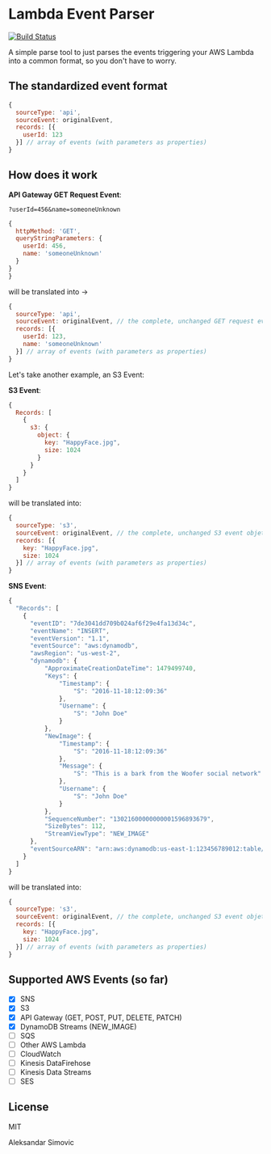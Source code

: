 # Lambda Event Parser

[![Build Status](https://travis-ci.org/simalexan/lambda-event-parser.svg?branch=master)](https://travis-ci.org/simalexan/lambda-event-parser)

A simple parse tool to just parses the events triggering your AWS Lambda into a common format, so you don't have to worry.

## The standardized event format

```javascript
{
  sourceType: 'api',
  sourceEvent: originalEvent,
  records: [{
    userId: 123
  }] // array of events (with parameters as properties)
}
```

## How does it work

**API Gateway GET Request Event**:

`?userId=456&name=someoneUnknown`

```javascript
{
  httpMethod: 'GET',
  queryStringParameters: {
    userId: 456,
    name: 'someoneUnknown'
  }
}
}
```

will be translated into ->

```javascript
{
  sourceType: 'api',
  sourceEvent: originalEvent, // the complete, unchanged GET request event objet
  records: [{
    userId: 123,
    name: 'someoneUnknown'
  }] // array of events (with parameters as properties)
}
```

Let's take another example, an S3 Event:

**S3 Event**:

```javascript
{
  Records: [
    {
      s3: {
        object: {
          key: "HappyFace.jpg",
          size: 1024
        }
      }
    }
  ]
}

```

will be translated into:

```javascript
{
  sourceType: 's3',
  sourceEvent: originalEvent, // the complete, unchanged S3 event objet
  records: [{
    key: "HappyFace.jpg",
    size: 1024
  }] // array of events (with parameters as properties)
}
```

**SNS Event**:

```javascript
{
  "Records": [
    {
      "eventID": "7de3041dd709b024af6f29e4fa13d34c",
      "eventName": "INSERT",
      "eventVersion": "1.1",
      "eventSource": "aws:dynamodb",
      "awsRegion": "us-west-2",
      "dynamodb": {
          "ApproximateCreationDateTime": 1479499740,
          "Keys": {
              "Timestamp": {
                  "S": "2016-11-18:12:09:36"
              },
              "Username": {
                  "S": "John Doe"
              }
          },
          "NewImage": {
              "Timestamp": {
                  "S": "2016-11-18:12:09:36"
              },
              "Message": {
                  "S": "This is a bark from the Woofer social network"
              },
              "Username": {
                  "S": "John Doe"
              }
          },
          "SequenceNumber": "13021600000000001596893679",
          "SizeBytes": 112,
          "StreamViewType": "NEW_IMAGE"
      },
      "eventSourceARN": "arn:aws:dynamodb:us-east-1:123456789012:table/BarkTable/stream/2016-11-16T20:42:48.104"
    }
  ]
}

```

will be translated into:

```javascript
{
  sourceType: 's3',
  sourceEvent: originalEvent, // the complete, unchanged S3 event objet
  records: [{
    key: "HappyFace.jpg",
    size: 1024
  }] // array of events (with parameters as properties)
}
```

## Supported AWS Events (so far)

- [x] SNS
- [x] S3
- [x] API Gateway (GET, POST, PUT, DELETE, PATCH)
- [x] DynamoDB Streams (NEW_IMAGE)
- [ ] SQS
- [ ] Other AWS Lambda
- [ ] CloudWatch
- [ ] Kinesis DataFirehose
- [ ] Kinesis Data Streams
- [ ] SES

## License

MIT

Aleksandar Simovic
